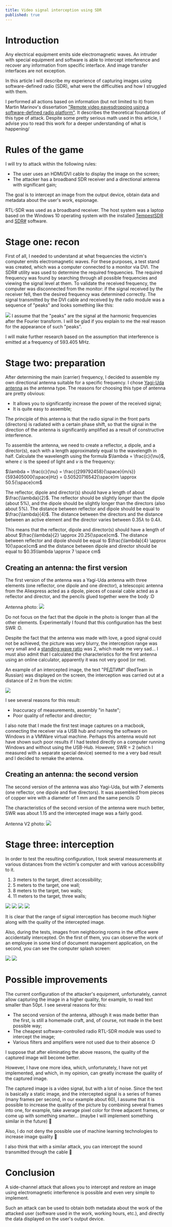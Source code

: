 ```yaml
---
title: Video signal interception using SDR
published: true
---
```


# Introduction
Any electrical equipment emits side electromagnetic waves. An intruder with special equipment and software is able to intercept interference and recover any information from specific interface. And image transfer interfaces are not exception. 

In this article I will describe my experience of capturing images using software-defined radio (SDR), what were the difficulties and how I struggled with them.

I performed all actions based on information (but not limited to it) from Martin Marinov's dissertation ["Remote video eavesdropping using a software-defined radio platform"](https://raw.githubusercontent.com/martinmarinov/TempestSDR/master/documentation/acs-dissertation.pdf). It describes the theoretical foundations of this type of attack. Despite some pretty serious math used in this article, I advise you to read this work for a deeper understanding of what is happening/

# Rules of the game

I will try to attack within the following rules:
- The user uses an HDMI/DVI cable to display the image on the screen;
- The attacker has a broadband SDR receiver and a directional antenna with significant gain;

The goal is to intercept an image from the output device, obtain data and metadata about the user's work, espionage.

RTL-SDR was used as a broadband receiver. The host system was a laptop based on the Windows 10 operating system with the installed [TempestSDR](https://github.com/martinmarinov/TempestSDR) and [SDR#](https://airspy.com/download/) software.

# Stage one: recon

First of all, I needed to understand at what frequencies the victim's computer emits electromagnetic waves. For these purposes, a test stand was created, which was a computer connected to a monitor via DVI. The SDR# utility was used to determine the required frequencies. The required frequency was found by searching through all possible frequencies and viewing the signal level at them. To validate the received frequency, the computer was disconnected from the monitor: if the signal received by the receiver fell, then the desired frequency was determined correctly. The signal transmitted by the DVI cable and received by the radio module was a sequence of "peaks" and looks something like this:

![](/resources/videosignalinterception/sdrsharp.png)
I assume that the "peaks" are the signal at the harmonic frequencies after the Fourier transform. I will be glad if you explain to me the real reason for the appearance of such "peaks".

I will make further research based on the assumption that interference is emitted at a frequency of 593.405 MHz.

# Stage two: preparation

After determining the main (carrier) frequency, I decided to assemble my own directional antenna suitable for a specific frequency. I chose [Yagi-Uda antenna](https://en.wikipedia.org/wiki/Yagi%E2%80%93Uda_antenna) as the antenna type. The reasons for choosing this type of antenna are pretty obvious:
- It allows you to significantly increase the power of the received signal;
- It is quite easy to assemble;

The principle of this antenna is that the radio signal in the front parts (directors) is radiated with a certain phase shift, so that the signal in the direction of the antenna is significantly amplified as a result of constructive interference.

To assemble the antenna, we need to create a reflector, a dipole, and a director(s), each with a length approximately equal to the wavelength in half.
Calculate the wavelength using the formula $\lambda = \frac{c}{\nu}$, where $c$ is the speed of light and $\nu$ is the frequency:

$\lambda = \frac{c}{\nu} = \frac{{299792458}{\space}{m/s}}{593405000{\space}Hz} = 0.50520716542{\space}m \approx 50.5{\space}cm$ 


The reflector, dipole and director(s) should have a length of about $\frac{\lambda}{2}$. The reflector should be slightly longer than the dipole (about 5%), and the dipole should be slightly longer than the directors (also about 5%). The distance between reflector and dipole should be equal to $\frac{\lambda}{4}$. The distance between the directors and the distance between an active element and the director varies between $0.35\lambda$ to $0.4\lambda$. 

This means that the reflector, dipole and director(s) should have a length of about $\frac{\lambda}{2} \approx 20.25{\space}cm$. The distance between reflector and dipole should be equal to $\frac{\lambda}{4} \approx 10{\space}cm$ and the distance between dipole and director should be equal to  $0.35\lambda \approx 7 \space cm$


## Creating an antenna: the first version

The first version of the antenna was a Yagi-Uda antenna with three elements (one reflector, one dipole and one director), a telescopic antenna from the Aliexpress acted as a dipole, pieces of coaxial cable acted as a reflector and director, and the pencils glued together were the body :D

Antenna photo: ![](/resources/videosignalinterception/antenna1.jpg)

Do not focus on the fact that the dipole in the photo is longer than all the other elements. Experimentally I found that this configuration has the best SWR :D. 

Despite the fact that the antenna was made with love, a good signal could not be achieved, the picture was very blurry, the interception range was very small and a [standing wave ratio](https://en.wikipedia.org/wiki/Standing_wave_ratio) was 2, which made me very sad... I must also admit that I calculated the characteristics for the first antenna using an online calculator, apparently it was not very good (or me).

An example of an intercepted image, the text "РЕДТИМ" (RedTeam in Russian) was displayed on the screen, the interception was carried out at a distance of 2 m from the victim:

![](/resources/videosignalinterception/antenna1example.jpg)

I see several reasons for this result:
- Inaccuracy of measurements, assembly "in haste";
- Poor quality of reflector and director;

I also note that I made the first test image captures on a macbook, connecting the receiver via a USB hub and running the software on Windows in a VMWare virtual machine. Perhaps this antenna would not have shown such poor results if I had tested directly on a computer running Windows and without using the USB-Hub. However, SWR = 2 (which I measured with a separate special device) seemed to me a very bad result and I decided to remake the antenna.

## Creating an antenna: the second version

The second version of the antenna was also Yagi-Uda, but with 7 elements (one reflector, one dipole and five directors). It was assembled from pieces of copper wire with a diameter of 1 mm and the same pencils :D

The characteristics of the second version of the antenna were much better, SWR was about 1.15 and the intercepted image was a fairly good.

Antenna V2 photo:
![](/resources/videosignalinterception/antenna2.png)

# Stage three: interception

In order to test the resulting configuration, I took several measurements at various distances from the victim's computer and with various accessibility to it.

1) 3 meters to the target, direct accessibility;
2) 5 meters to the target, one wall;
3) 8 meters to the target, two walls;
4) 11 meters to the target, three walls;

![](/resources/videosignalinterception/secret1.png)
![](/resources/videosignalinterception/secret2.png)
![](/resources/videosignalinterception/secret3.png)
![](/resources/videosignalinterception/secret4.png)

It is clear that the range of signal interception has become much higher along with the quality of the intercepted image.

Also, during the tests, images from neighboring rooms in the office were accidentally intercepted. On the first of them, you can observe the work of an employee in some kind of document management application, on the second, you can see the computer splash screen:

![](/resources/videosignalinterception/extra.png)
![](/resources/videosignalinterception/extra2.png)

# Possible improvements

The current configuration of the attacker's equipment, unfortunately, cannot allow capturing the image in a higher quality, for example, to read text smaller than 50pt. I see several reasons for this:
- The second version of the antenna, although it was made better than the first, is still a homemade craft, and, of course, not made in the best possible way;
- The cheapest software-controlled radio RTL-SDR module was used to intercept the image;
- Various filters and amplifiers were not used due to their absence :D

I suppose that after eliminating the above reasons, the quality of the captured image will become better.

However, I have one more idea, which, unfortunately, I have not yet implemented, and which, in my opinion, can greatly increase the quality of the captured image. 

The captured image is a video signal, but with a lot of noise. Since the text is basically a static image, and the intercepted signal is a series of frames (many frames per second, in our example about 60), I assume that it is possible to increase the quality of the picture by combining several frames into one, for example, take average pixel color for three adjacent frames, or come up with something smarter... (maybe I will implement something similar in the future) 🤔

Also, I do not deny the possible use of machine learning technologies to increase image quality 🤔

I also think that with a similar attack, you can intercept the sound transmitted through the cable 🤔

# Conclusion

A side-channel attack that allows you to intercept and restore an image using electromagnetic interference is possible and even very simple to implement.

Such an attack can be used to obtain both metadata about the work of the attacked user (software used in the work, working hours, etc.), and directly the data displayed on the user's output device.
